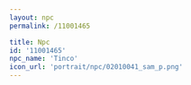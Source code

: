 ```yaml
---
layout: npc
permalink: /11001465

title: Npc
id: '11001465'
npc_name: 'Tinco'
icon_url: 'portrait/npc/02010041_sam_p.png'
---
```

